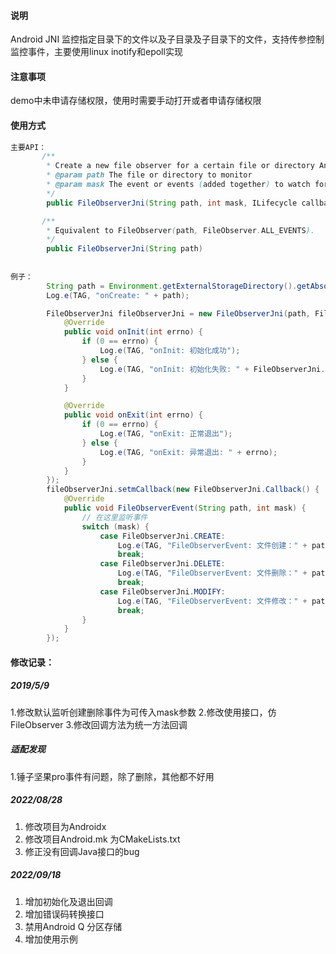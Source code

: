 
#### 说明
Android JNI 监控指定目录下的文件以及子目录及子目录下的文件，支持传参控制监控事件，主要使用linux inotify和epoll实现

#### 注意事项
demo中未申请存储权限，使用时需要手动打开或者申请存储权限

#### 使用方式


```java
主要API：
       /**
        * Create a new file observer for a certain file or directory And start it.
        * @param path The file or directory to monitor
        * @param mask The event or events (added together) to watch for
        */
        public FileObserverJni(String path, int mask, ILifecycle callback) //推荐使用

       /**
        * Equivalent to FileObserver(path, FileObserver.ALL_EVENTS).
        */
        public FileObserverJni(String path)
        
  
例子：
        String path = Environment.getExternalStorageDirectory().getAbsolutePath();
        Log.e(TAG, "onCreate: " + path);

        FileObserverJni fileObserverJni = new FileObserverJni(path, FileObserverJni.ALL_EVENTS, new FileObserverJni.ILifecycle() {
            @Override
            public void onInit(int errno) {
                if (0 == errno) {
                    Log.e(TAG, "onInit: 初始化成功");
                } else {
                    Log.e(TAG, "onInit: 初始化失败: " + FileObserverJni.error2String(errno));
                }
            }

            @Override
            public void onExit(int errno) {
                if (0 == errno) {
                    Log.e(TAG, "onExit: 正常退出");
                } else {
                    Log.e(TAG, "onExit: 异常退出: " + errno);
                }
            }
        });
        fileObserverJni.setmCallback(new FileObserverJni.Callback() {
            @Override
            public void FileObserverEvent(String path, int mask) {
                // 在这里监听事件
                switch (mask) {
                    case FileObserverJni.CREATE:
                        Log.e(TAG, "FileObserverEvent: 文件创建：" + path);
                        break;
                    case FileObserverJni.DELETE:
                        Log.e(TAG, "FileObserverEvent: 文件删除：" + path);
                        break;
                    case FileObserverJni.MODIFY:
                        Log.e(TAG, "FileObserverEvent: 文件修改：" + path);
                        break;
                }
            }
        });

```



#### 修改记录：

##### 2019/5/9  
1.修改默认监听创建删除事件为可传入mask参数
2.修改使用接口，仿FileObserver
3.修改回调方法为统一方法回调



##### 适配发现
1.锤子坚果pro事件有问题，除了删除，其他都不好用



##### 2022/08/28

1. 修改项目为Androidx
2. 修改项目Android.mk 为CMakeLists.txt
3. 修正没有回调Java接口的bug

##### 2022/09/18

1. 增加初始化及退出回调
2. 增加错误码转换接口
3. 禁用Android Q 分区存储
4. 增加使用示例
